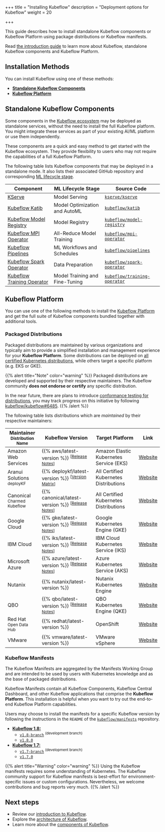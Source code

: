 +++
title = "Installing Kubeflow"
description = "Deployment options for Kubeflow"
weight = 20

+++

This guide describes how to install standalone Kubeflow components or Kubeflow Platform using package
distributions or Kubeflow manifests.

Read [the introduction guide](/docs/started/introduction) to learn more about Kubeflow, standalone
Kubeflow components and Kubeflow Platform.

## Installation Methods

You can install Kubeflow using one of these methods:

- [**Standalone Kubeflow Components**](#standalone-kubeflow-components)
- [**Kubeflow Platform**](#kubeflow-platform)

## Standalone Kubeflow Components

Some components in the [Kubeflow ecosystem](/docs/started/architecture/#conceptual-overview) may be
deployed as standalone services, without the need to install the full Kubeflow platform. You might
integrate these services as part of your existing AI/ML platform or use them independently.

These components are a quick and easy method to get started with the Kubeflow ecosystem. They
provide flexibility to users who may not require the capabilities of a full Kubeflow Platform.

The following table lists Kubeflow components that may be deployed in a standalone mode. It also
lists their associated GitHub repository and
corresponding [ML lifecycle stage](/docs/started/architecture/#kubeflow-components-in-the-ml-lifecycle).

<div class="table-responsive distributions-table">
  <table class="table table-bordered">
    <thead>
      <tr>
        <th>Component</th>
        <th>ML Lifecycle Stage</th>
        <th>Source Code</th>
      </tr>
    </thead>
    <tbody>
      <tr>
        <td>
         <a href="https://kserve.github.io/website/master/admin/serverless/serverless">
            KServe
          </a>
        </td>
        <td>
          Model Serving
        </td>
        <td>
          <a href="https://github.com/kserve/kserve">
            <code>kserve/kserve</code>
          </a>
        </td>
      </tr>
      <tr>
        <td>
          <a href="/docs/components/katib/installation/#installing-katib">
            Kubeflow Katib
          </a>
        </td>
        <td>
          Model Optimization and AutoML
        </td>
        <td>
          <a href="https://github.com/kubeflow/katib">
            <code>kubeflow/katib</code>
          </a>
        </td>
      </tr>
      <tr>
        <td>
         <a href="/docs/components/model-registry/installation/#installing-model-registry">
            Kubeflow Model Registry
          </a>
        </td>
        <td>
          Model Registry
        </td>
        <td>
          <a href="https://github.com/kubeflow/model-registry">
            <code>kubeflow/model-registry</code>
          </a>
        </td>
      </tr>
      <tr>
        <td>
         <a href="/docs/components/training/user-guides/mpi/#installation">
            Kubeflow MPI Operator
          </a>
        </td>
        <td>
          All-Reduce Model Training
        </td>
        <td>
          <a href="https://github.com/kubeflow/mpi-operator">
            <code>kubeflow/mpi-operator</code>
          </a>
        </td>
      </tr>
      <tr>
        <td>
          <a href="/docs/components/pipelines/v2/installation/quickstart/">
            Kubeflow Pipelines
          </a>
        </td>
        <td>
          ML Workflows and Schedules
        </td>
        <td>
          <a href="https://github.com/kubeflow/pipelines">
            <code>kubeflow/pipelines</code>
          </a>
        </td>
      </tr>
      <tr>
        <td>
          <a href="https://github.com/kubeflow/spark-operator/tree/master?tab=readme-ov-file#installation">
            Kubeflow Spark Operator
          </a>
        </td>
        <td>
          Data Preparation
        </td>
        <td>
          <a href="https://github.com/kubeflow/spark-operator">
            <code>kubeflow/spark-operator</code>
          </a>
        </td>
      </tr>
      <tr>
        <td>
          <a href="/docs/components/training/installation/#installing-training-operator">
            Kubeflow Training Operator
          </a>
        </td>
        <td>
          Model Training and Fine-Tuning
        </td>
        <td>
          <a href="https://github.com/kubeflow/training-operator">
            <code>kubeflow/training-operator</code>
          </a>
        </td>
      </tr>
    </tbody>
  </table>
</div>

## Kubeflow Platform

You can use one of the following methods to install the [Kubeflow Platform](/docs/started/introduction/#what-is-kubeflow-platform)
and get the full suite of Kubeflow components bundled together with additional tools.

### Packaged Distributions

Packaged distributions are maintained by various organizations and typically aim to provide
a simplified installation and management experience for your **Kubeflow Platform**. Some distributions
can be deployed on [all certified Kubernetes distributions](https://kubernetes.io/partners/#conformance),
while others target a specific platform (e.g. EKS or GKE).

{{% alert title="Note" color="warning" %}}
Packaged distributions are developed and supported by their respective maintainers.
The Kubeflow community <strong>does not endorse or certify</strong> any specific distribution.

In the near future, there are plans to introduce <a href="https://github.com/kubeflow/community/blob/master/proposals/kubeflow-conformance-program-proposal.md">conformance testing for distributions</a>, you may track progress on this initiative by following <a href="https://github.com/kubeflow/kubeflow/issues/6485">kubeflow/kubeflow#6485</a>.
{{% /alert %}}

The following table lists distributions which are <em>maintained</em> by their respective maintainers:

<div class="table-responsive distributions-table">
  <table class="table table-bordered">
    <thead>
      <tr>
        <th>Maintainer
          <br><small>Distribution Name</small>
        </th>
        <th>Kubeflow Version</th>
        <th>Target Platform</th>
        <th>Link</th>
      </tr>
    </thead>
    <tbody>
      <tr>
        <td>
          Amazon Web Services
        </td>
        <td>
          {{% aws/latest-version %}} <sup>[<a href="https://github.com/awslabs/kubeflow-manifests/releases">Release Notes</a>]</sup>
        </td>
        <td>
          Amazon Elastic Kubernetes Service (EKS)
        </td>
        <td>
          <a href="https://awslabs.github.io/kubeflow-manifests">Website</a>
        </td>
      </tr>
      <tr>
        <td>
          Aranui Solutions
            <br><small>deployKF</small>
        </td>
        <td>
          {{% deploykf/latest-version %}} <sup>[<a href="https://www.deploykf.org/releases/tool-versions/#kubeflow-ecosystem">Version Matrix</a>]</sup>
        </td>
        <td>
          All Certified Kubernetes Distributions
        </td>
        <td>
          <a href="https://www.deploykf.org/">Website</a>
        </td>
      </tr>
      <tr>
        <td>
          Canonical
            <br><small>Charmed Kubeflow</small>
        </td>
        <td>
          {{% canonical/latest-version %}} <sup>[<a href="https://charmed-kubeflow.io/docs/release-notes">Release Notes</a>]</sup>
        </td>
        <td>
          All Certified Kubernetes Distributions
        </td>
        <td>
          <a href="https://charmed-kubeflow.io/">Website</a>
        </td>
      </tr>
      <tr>
        <td>
          Google Cloud
        </td>
        <td>
          {{% gke/latest-version %}} <sup>[<a href="https://googlecloudplatform.github.io/kubeflow-gke-docs/docs/changelog/">Release Notes</a>]</sup>
        </td>
        <td>
          Google Kubernetes Engine (GKE)
        </td>
        <td>
          <a href="https://googlecloudplatform.github.io/kubeflow-gke-docs">Website</a>
        </td>
      </tr>
      <tr>
        <td>
          IBM Cloud
        </td>
        <td>
          {{% iks/latest-version %}} <sup>[<a href="https://github.com/IBM/manifests/releases/tag/v{{% iks/latest-version %}}">Release Notes</a>]</sup>
        </td>
        <td>
          IBM Cloud Kubernetes Service (IKS)
        </td>
        <td>
          <a href="https://ibm.github.io/manifests/">Website</a>
        </td>
      </tr>
      <tr>
        <td>
          Microsoft Azure
        </td>
        <td>
          {{% azure/latest-version %}} <sup>[<a href="https://github.com/Azure/kubeflow-aks/releases/tag/v{{% azure/latest-version %}}">Release Notes</a>]</sup>
        </td>
        <td>
          Azure Kubernetes Service (AKS)
        </td>
        <td>
          <a href="https://azure.github.io/kubeflow-aks/main">Website</a>
        </td>
      </tr>
      <tr>
        <td>
          Nutanix
        </td>
        <td>
          {{% nutanix/latest-version %}}
        </td>
        <td>
          Nutanix Kubernetes Engine
        </td>
        <td>
          <a href="https://nutanix.github.io/kubeflow-manifests">Website</a>
        </td>
      </tr>
      <tr>
        <td>
          QBO
        </td>
        <td>
          {{% qbo/latest-version %}} <sup>[<a href="https://github.com/alexeadem/qbo-ce/blob/main/CHANGELOG.md">Release Notes</a>]</sup>
        </td>
        <td>
          QBO Kubernetes Engine (QKE)
        </td>
         <td>
          <a href="https://docs.qbo.io/#/qke?id=kubeflow">Website</a>
        </td>
      </tr>
      <tr>
        <td>
          Red Hat
            <br><small>Open Data Hub</small>
        </td>
        <td>
          {{% redhat/latest-version %}}
        </td>
        <td>
          OpenShift
        </td>
        <td>
          <a href="https://github.com/opendatahub-io/manifests">Website</a>
        </td>
      </tr>
      <tr>
        <td>
          VMware
        </td>
        <td>
          {{% vmware/latest-version %}}
        </td>
        <td>
          VMware vSphere
        </td>
        <td>
          <a href="https://vmware.github.io/vSphere-machine-learning-extension/">Website</a>
        </td>
      </tr>
    </tbody>
  </table>
</div>

### Kubeflow Manifests

The Kubeflow Manifests are aggregated by the Manifests Working Group and are intended to be
used by users with Kubernetes knowledge and as the base of packaged distributions.

Kubeflow Manifests contain all Kubeflow Components, Kubeflow Central Dashboard, and other Kubeflow
applications that comprise the **Kubeflow Platform**. This installation is helpful when you want to
try out the end-to-end Kubeflow Platform capabilities.

Users may choose to install the manifests for a specific Kubeflow version by following the
instructions in the `README` of the [`kubeflow/manifests`](https://github.com/kubeflow/manifests) repository.

- [**Kubeflow 1.8:**](/docs/releases/kubeflow-1.8/)
  - [`v1.8-branch`](https://github.com/kubeflow/manifests/tree/v1.8-branch#installation) <sup>(development branch)</sup>
  - [`v1.8.0`](https://github.com/kubeflow/manifests/tree/v1.8.0#installation)
- [**Kubeflow 1.7:**](/docs/releases/kubeflow-1.7/)
  - [`v1.7-branch`](https://github.com/kubeflow/manifests/tree/v1.7-branch#installation) <sup>(development branch)</sup>
  - [`v1.7.0`](https://github.com/kubeflow/manifests/tree/v1.7.0#installation)

{{% alert title="Warning" color="warning" %}}
Using the Kubeflow manifests requires some understanding of Kubernetes.
The Kubeflow community support for Kubeflow manifests is best-effort for environment-specific issues or custom configurations.
Nevertheless, we welcome contributions and bug reports very much.
{{% /alert %}}

## Next steps

- Review our [introduction to Kubeflow](/docs/started/introduction/).
- Explore the [architecture of Kubeflow](/docs/started/architecture).
- Learn more about the [components of Kubeflow](/docs/components/).
